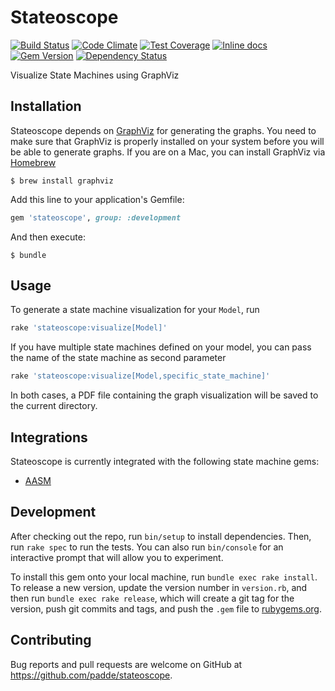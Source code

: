 # Stateoscope

[![Build Status](https://travis-ci.org/padde/stateoscope.svg)](https://travis-ci.org/padde/stateoscope)
[![Code Climate](https://codeclimate.com/github/padde/stateoscope/badges/gpa.svg)](https://codeclimate.com/github/padde/stateoscope)
[![Test Coverage](https://codeclimate.com/github/padde/stateoscope/badges/coverage.svg)](https://codeclimate.com/github/padde/stateoscope/coverage)
[![Inline docs](http://inch-ci.org/github/padde/stateoscope.svg?branch=master)](http://inch-ci.org/github/padde/stateoscope)
[![Gem Version](https://badge.fury.io/rb/stateoscope.svg)](https://badge.fury.io/rb/stateoscope)
[![Dependency Status](https://gemnasium.com/padde/stateoscope.svg)](https://gemnasium.com/padde/stateoscope)

Visualize State Machines using GraphViz

## Installation

Stateoscope depends on [GraphViz](http://www.graphviz.org/) for generating the
graphs. You need to make sure that GraphViz is properly installed on your system
before you will be able to generate graphs. If you are on a Mac, you can install
GraphViz via [Homebrew](http://brew.sh/)

```
$ brew install graphviz
```

Add this line to your application's Gemfile:

```ruby
gem 'stateoscope', group: :development
```

And then execute:

    $ bundle

## Usage

To generate a state machine visualization for your `Model`, run

```ruby
rake 'stateoscope:visualize[Model]'
```

If you have multiple state machines defined on your model, you can pass the name
of the state machine as second parameter

```ruby
rake 'stateoscope:visualize[Model,specific_state_machine]'
```

In both cases, a PDF file containing the graph visualization will be saved to
the current directory.

## Integrations

Stateoscope is currently integrated with the following state machine gems:

* [AASM](https://github.com/aasm/aasm)

## Development

After checking out the repo, run `bin/setup` to install dependencies. Then, run `rake spec` to run the tests. You can also run `bin/console` for an interactive prompt that will allow you to experiment.

To install this gem onto your local machine, run `bundle exec rake install`. To release a new version, update the version number in `version.rb`, and then run `bundle exec rake release`, which will create a git tag for the version, push git commits and tags, and push the `.gem` file to [rubygems.org](https://rubygems.org).

## Contributing

Bug reports and pull requests are welcome on GitHub at https://github.com/padde/stateoscope.

